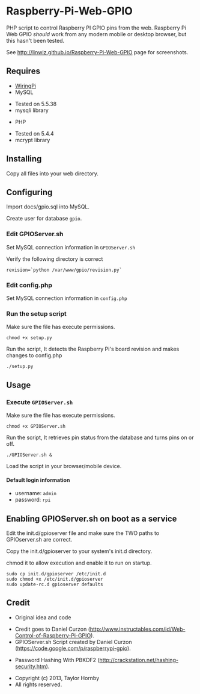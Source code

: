 # Raspberry-Pi-Web-GPIO

PHP script to control Raspberry PI GPIO pins from the web.
Raspberry Pi Web GPIO _should_ work from any modern mobile
or desktop browser, but this hasn't been tested.

See http://linwiz.github.io/Raspberry-Pi-Web-GPIO page for screenshots.

## Requires
* [WiringPi](http://wiringpi.com)
* MySQL
 + Tested on 5.5.38
 + mysqli library
* PHP
 + Tested on 5.4.4
 + mcrypt library

## Installing
Copy all files into your web directory.

## Configuring
Import docs/gpio.sql into MySQL.

Create user for database `gpio`.

### Edit GPIOServer.sh
Set MySQL connection information in `GPIOServer.sh`

Verify the following directory is correct
```
revision=`python /var/www/gpio/revision.py`
```

### Edit config.php
Set MySQL connection information in `config.php`


### Run the setup script
Make sure the file has execute permissions.
```
chmod +x setup.py
```
Run the script, It detects the Raspberry Pi's board revision and makes changes to config.php
```
./setup.py
```

## Usage
### Execute `GPIOServer.sh`
Make sure the file has execute permissions.
```
chmod +x GPIOServer.sh
```
Run the script, It retrieves pin status from the database and turns pins on or off.
```
./GPIOServer.sh &
```
Load the script in your browser/mobile device.

#### Default login information
* username: `admin`
* password: `rpi`

## Enabling GPIOServer.sh on boot as a service
Edit the init.d/gpioserver file and make sure the TWO paths to GPIOserver.sh are correct.

Copy the init.d/gpioserver to your system's init.d directory.

chmod it to allow execution and enable it to run on startup.
```
sudo cp init.d/gpioserver /etc/init.d
sudo chmod +x /etc/init.d/gpioserver
sudo update-rc.d gpioserver defaults
```

## Credit
* Original idea and code
 + Credit goes to Daniel Curzon (http://www.instructables.com/id/Web-Control-of-Raspberry-Pi-GPIO).
 + GPIOServer.sh Script created by Daniel Curzon (https://code.google.com/p/raspberrypi-gpio).

	
* Password Hashing With PBKDF2 (http://crackstation.net/hashing-security.htm).
 + Copyright (c) 2013, Taylor Hornby
 + All rights reserved.

